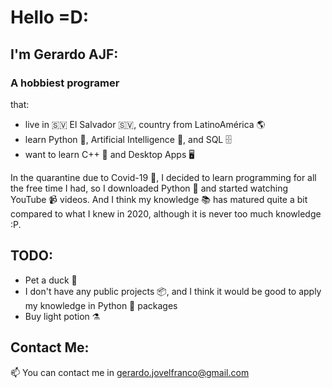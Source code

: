 # Hello =D:

## I'm Gerardo AJF:
### A hobbiest programer

that:

- live in 🇸🇻 El Salvador 🇸🇻, country from LatinoAmérica 🌎 
- learn Python 🐍, Artificial Intelligence 🤖, and SQL 🗄️
- want to learn C++ 🐬 and Desktop Apps 🖥️

In the quarantine due to Covid-19 🦠, I decided to learn programming for all the free time I had, so I downloaded Python 🐍 and started watching YouTube 📹 videos. And I think my knowledge 📚 has matured quite a bit compared to what I knew in 2020, although it is never too much knowledge :P.

## TODO:

- Pet a duck 🦆
- I don't have any public projects 📦, and I think it would be good to apply my knowledge in Python 🐍 packages
- Buy light potion ⚗️

## Contact Me:

📫 You can contact me in <gerardo.jovelfranco@gmail.com> 

<!---
GerardoAJF/GerardoAJF is a ✨ special ✨ repository because its `README.md` (this file) appears on your GitHub profile.
You can click the Preview link to take a look at your changes.
--->
